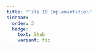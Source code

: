 ```yaml
---
title: 'File IO Implementation'
sidebar:
  order: 3
  badge:
    text: Stub
    variant: tip
---
```


 